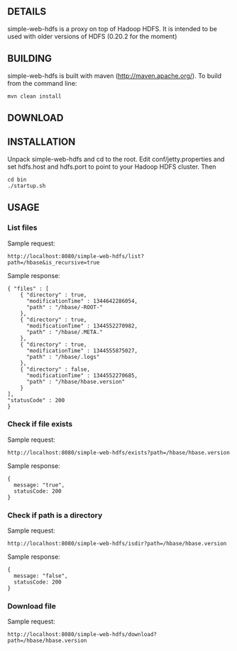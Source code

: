 ## DETAILS

simple-web-hdfs is a proxy on top of Hadoop HDFS. It is intended to be used with older versions of HDFS (0.20.2 for the moment)

## BUILDING

simple-web-hdfs is built with maven (http://maven.apache.org/). To build from the command line:

    mvn clean install

## DOWNLOAD

## INSTALLATION

Unpack simple-web-hdfs and cd to the root. Edit conf/jetty.properties and set hdfs.host and hdfs.port to point to your Hadoop HDFS cluster. Then

    cd bin
    ./startup.sh

## USAGE

### List files

Sample request:

    http://localhost:8080/simple-web-hdfs/list?path=/hbase&is_recursive=true

Sample response:

    { "files" : [ 
        { "directory" : true,
          "modificationTime" : 1344642286054,
          "path" : "/hbase/-ROOT-"
        },
        { "directory" : true,
          "modificationTime" : 1344552270982,
          "path" : "/hbase/.META."
        },
        { "directory" : true,
          "modificationTime" : 1344555875027,
          "path" : "/hbase/.logs"
        },
        { "directory" : false,
          "modificationTime" : 1344552270685,
          "path" : "/hbase/hbase.version"
        }
    ],
    "statusCode" : 200
    }

### Check if file exists

Sample request:

    http://localhost:8080/simple-web-hdfs/exists?path=/hbase/hbase.version

Sample response:

    {
      message: "true",
      statusCode: 200
    }

### Check if path is a directory

Sample request:

    http://localhost:8080/simple-web-hdfs/isdir?path=/hbase/hbase.version

Sample response:

    {
      message: "false",
      statusCode: 200
    }

### Download file

Sample request:

    http://localhost:8080/simple-web-hdfs/download?path=/hbase/hbase.version

